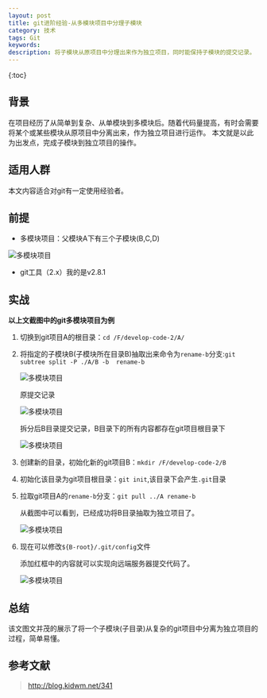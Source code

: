 ```yaml
---
layout: post
title: git进阶经验-从多模块项目中分理子模块
category: 技术
tags: Git
keywords: 
description: 将子模块从原项目中分理出来作为独立项目，同时能保持子模块的提交记录。
---
```


{:toc}

## 背景

在项目经历了从简单到复杂、从单模块到多模块后。随着代码量提高，有时会需要将某个或某些模块从原项目中分离出来，作为独立项目进行运作。
本文就是以此为出发点，完成子模块到独立项目的操作。

## 适用人群

本文内容适合对git有一定使用经验者。


## 前提

- 多模块项目：父模块A下有三个子模块(B,C,D)

![多模块项目](http://omsz9j1wp.bkt.clouddn.com/image/git/git-ad.png)

- git工具（2.x）我的是v2.8.1

## 实战

**以上文截图中的git多模块项目为例**

1. 切换到git项目A的根目录：`cd /F/develop-code-2/A/`

1. 将指定的子模块B(子模块所在目录B)抽取出来命令为`rename-b`分支:`git subtree split -P ./A/B -b 
rename-b`

	![多模块项目](http://omsz9j1wp.bkt.clouddn.com/image/git/git-ad-2.png)

	原提交记录

	![多模块项目](http://omsz9j1wp.bkt.clouddn.com/image/git/git-ad-3.png) 

	拆分后B目录提交记录，B目录下的所有内容都存在git项目根目录下
	
	![多模块项目](http://omsz9j1wp.bkt.clouddn.com/image/git/git-ad-4.png) 
	

1. 创建新的目录，初始化新的git项目B：`mkdir /F/develop-code-2/B`

1. 初始化该目录为git项目根目录：`git init`,该目录下会产生`.git`目录

1. 拉取git项目A的`rename-b`分支：`git pull ../A rename-b`

	从截图中可以看到，已经成功将B目录抽取为独立项目了。

	![多模块项目](http://omsz9j1wp.bkt.clouddn.com/image/git/git-ad-5.png) 

1. 现在可以修改`${B-root}/.git/config`文件

	添加红框中的内容就可以实现向远端服务器提交代码了。

	![多模块项目](http://omsz9j1wp.bkt.clouddn.com/image/git/git-ad-6.png) 


## 总结

该文图文并茂的展示了将一个子模块(子目录)从复杂的git项目中分离为独立项目的过程，简单易懂。

## 参考文献

> <http://blog.kidwm.net/341>









